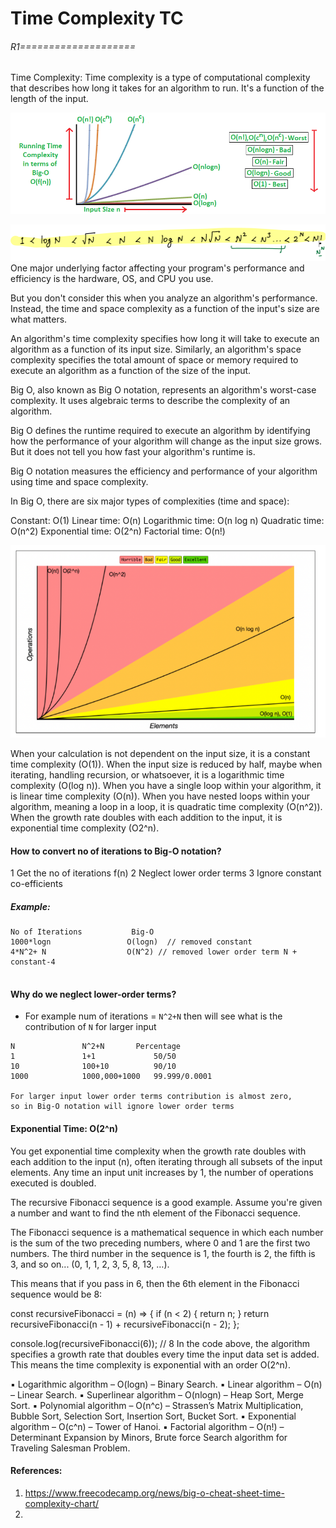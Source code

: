 # Time Complexity TC

###### R1====================

Time Complexity:
Time complexity is a type of computational complexity that describes how long it takes for an algorithm to run. It's a function of the length of the input.


![time_complexity_graph_2.png](time_complexity_graph_2.png)

![time_complexity_order_of_growth.png](time_complexity_order_of_growth.png)
One major underlying factor affecting your program's performance and efficiency is the hardware, OS, and CPU you use.

But you don't consider this when you analyze an algorithm's performance. Instead, the time and space complexity as a function of the input's size are what matters.

An algorithm's time complexity specifies how long it will take to execute an algorithm as a function of its input size. Similarly, an algorithm's space complexity specifies the total amount of space or memory required to execute an algorithm as a function of the size of the input.

Big O, also known as Big O notation, represents an algorithm's worst-case complexity. It uses algebraic terms to describe the complexity of an algorithm.

Big O defines the runtime required to execute an algorithm by identifying how the performance of your algorithm will change as the input size grows. But it does not tell you how fast your algorithm's runtime is.

Big O notation measures the efficiency and performance of your algorithm using time and space complexity.

In Big O, there are six major types of complexities (time and space):

Constant: O(1)
Linear time: O(n)
Logarithmic time: O(n log n)
Quadratic time: O(n^2)
Exponential time: O(2^n)
Factorial time: O(n!)

![time_complexity_graph.png](time_complexity_graph.png)

When your calculation is not dependent on the input size, it is a constant time complexity (O(1)).
When the input size is reduced by half, maybe when iterating, handling recursion, or whatsoever, it is a logarithmic time complexity (O(log n)).
When you have a single loop within your algorithm, it is linear time complexity (O(n)).
When you have nested loops within your algorithm, meaning a loop in a loop, it is quadratic time complexity (O(n^2)).
When the growth rate doubles with each addition to the input, it is exponential time complexity (O2^n).


#### How to convert no of iterations to Big-O notation?
1 Get the no of iterations f(n)
2 Neglect lower order terms
3 Ignore constant co-efficients

##### Example:
```text
No of Iterations           Big-O
1000*logn                 O(logn)  // removed constant
4*N^2+ N                  O(N^2) // removed lower order term N + constant-4 
  
```

#### Why do we neglect lower-order terms?
- For example num of iterations = `N^2+N` then will see what is the contribution of `N` for larger input
```text
N               N^2+N       Percentage
1               1+1             50/50
10              100+10          90/10
1000            1000,000+1000   99.999/0.0001

For larger input lower order terms contribution is almost zero, 
so in Big-O notation will ignore lower order terms

```
#### Exponential Time: O(2^n)
You get exponential time complexity when the growth rate doubles with each addition to the input (n), often iterating through all subsets of the input elements. Any time an input unit increases by 1, the number of operations executed is doubled.

The recursive Fibonacci sequence is a good example. Assume you're given a number and want to find the nth element of the Fibonacci sequence.

The Fibonacci sequence is a mathematical sequence in which each number is the sum of the two preceding numbers, where 0 and 1 are the first two numbers. The third number in the sequence is 1, the fourth is 2, the fifth is 3, and so on... (0, 1, 1, 2, 3, 5, 8, 13, …).

This means that if you pass in 6, then the 6th element in the Fibonacci sequence would be 8:

const recursiveFibonacci = (n) => {
if (n < 2) {
return n;
}
return recursiveFibonacci(n - 1) + recursiveFibonacci(n - 2);
};

console.log(recursiveFibonacci(6)); // 8
In the code above, the algorithm specifies a growth rate that doubles every time the input data set is added. This means the time complexity is exponential with an order O(2^n).



▪ Logarithmic algorithm – O(logn) – Binary Search.
▪ Linear algorithm – O(n) – Linear Search.
▪ Superlinear algorithm – O(nlogn) – Heap Sort, Merge Sort.
▪ Polynomial algorithm – O(n^c) – Strassen’s Matrix Multiplication, Bubble Sort, Selection Sort, Insertion Sort, Bucket Sort.
▪ Exponential algorithm – O(c^n) – Tower of Hanoi.
▪ Factorial algorithm – O(n!) – Determinant Expansion by Minors, Brute force Search algorithm for Traveling Salesman Problem.


#### References:
1. https://www.freecodecamp.org/news/big-o-cheat-sheet-time-complexity-chart/
2. 

